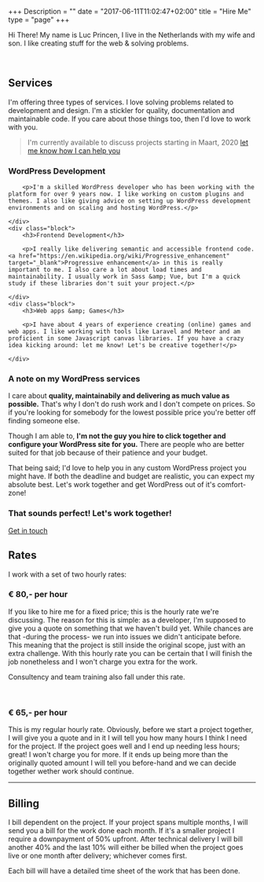 +++
Description = ""
date = "2017-06-11T11:02:47+02:00"
title = "Hire Me"
type = "page"
+++

<p class="welcome">
Hi There! My name is Luc Princen, I live in the Netherlands with my wife and son. I like creating stuff for the web &amp; solving problems. 
</p>

<br/>

## Services

I'm offering three types of services. I love solving problems related to development and design. I'm a stickler for quality, documentation and maintainable code. If you care about those things too, then I'd love to work with you. 
    
> I'm currently available to discuss projects starting in Maart, 2020
<a href="mailto:hi@lucp.nl" class="caption">let me know how I can help you</a>

<div class="block-container">
	<div class="block">
		<h3>WordPress Development</h3>

		<p>I'm a skilled WordPress developer who has been working with the platform for over 9 years now. I like working on custom plugins and themes. I also like giving advice on setting up WordPress development environments and on scaling and hosting WordPress.</p>

	</div>
	<div class="block">
		<h3>Frontend Development</h3>
		
		<p>I really like delivering semantic and accessible frontend code. <a href="https://en.wikipedia.org/wiki/Progressive_enhancement" target="_blank">Progressive enhancement</a> in this is really important to me. I also care a lot about load times and maintainability. I usually work in Sass &amp; Vue, but I'm a quick study if these libraries don't suit your project.</p>

	</div>
	<div class="block">
		<h3>Web apps &amp; Games</h3>

		<p>I have about 4 years of experience creating (online) games and web apps. I like working with tools like Laravel and Meteor and am proficient in some Javascript canvas libraries. If you have a crazy idea kicking around: let me know! Let's be creative together!</p>

	</div>
</div>


### A note on my WordPress services

I care about **quality, maintainabily and delivering as much value as possible.** That's why I don't do rush work and I don't compete on prices. So if you're looking for somebody for the lowest possible price you're better off finding someone else.

Though I am able to, **I'm not the guy you hire to click together and configure your WordPress site for you.** There are people who are better suited for that job because of their patience and your budget. 

That being said; I'd love to help you in any custom WordPress project you might have. If both the deadline and budget are realistic, you can expect my absolute best. Let's work together and get WordPress out of it's comfort-zone!

<div class="cta">
	<h3>That sounds perfect! Let's work together!</h3>
	<a href="/contact/" class="button">Get in touch</a>
</div>

## Rates

I work with a set of two hourly rates:

### &euro; 80,- per hour
If you like to hire me for a fixed price; this is the hourly rate we're discussing. The reason for this is simple: as a developer, I'm supposed to give you a quote on something that we haven't build yet. While chances are that -during the process- we run into issues we didn't anticipate before. This meaning that the project is still inside the original scope, just with an extra challenge. 
With this hourly rate you can be certain that I will finish the job nonetheless and I won't charge you extra for the work.

Consultency and team training also fall under this rate. 

<br/>

### &euro; 65,- per hour
This is my regular hourly rate. Obviously, before we start a project together, I will give you a quote and in it I will tell you how many hours I think I need for the project. If the project goes well and I end up needing less hours; great! I won't charge you for more. If it ends up being more than the originally quoted amount I will tell you before-hand and we can decide together wether work should continue.


---

## Billing

I bill dependent on the project. If your project spans multiple months, I will send you a bill for the work done each month. If it's a smaller project I require a downpayment of 50% upfront. After technical delivery I will bill another 40% and the last 10% will either be billed when the project goes live or one month after delivery; whichever comes first.

Each bill will have a detailed time sheet of the work that has been done.